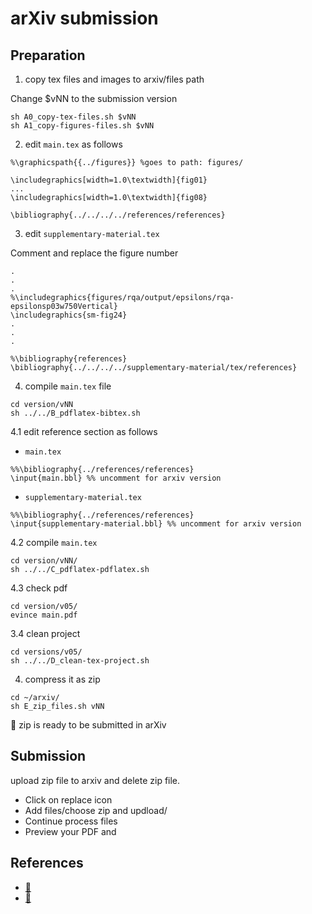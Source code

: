 # arXiv submission
## Preparation
1. copy tex files and images to arxiv/files path

Change $vNN to the submission version
```
sh A0_copy-tex-files.sh $vNN
sh A1_copy-figures-files.sh $vNN
```

2. edit `main.tex` as follows
```
%\graphicspath{{../figures}} %goes to path: figures/

\includegraphics[width=1.0\textwidth]{fig01}
...
\includegraphics[width=1.0\textwidth]{fig08}

\bibliography{../../../../references/references}
```

3. edit `supplementary-material.tex`

Comment and replace the figure number 
```
.
.
.
%\includegraphics{figures/rqa/output/epsilons/rqa-epsilonsp03w750Vertical}
\includegraphics{sm-fig24}
.
.
.
	
%\bibliography{references}
\bibliography{../../../../supplementary-material/tex/references}
```


4. compile `main.tex` file
```
cd version/vNN
sh ../../B_pdflatex-bibtex.sh
```

4.1 edit reference section as follows
* `main.tex`
```
%%\bibliography{../references/references}
\input{main.bbl} %% uncomment for arxiv version
```

* `supplementary-material.tex`
```
%%\bibliography{../references/references}
\input{supplementary-material.bbl} %% uncomment for arxiv version
```


4.2 compile `main.tex`
```
cd version/vNN/
sh ../../C_pdflatex-pdflatex.sh
```

4.3 check pdf 
```
cd version/v05/
evince main.pdf
```
3.4 clean project 
```
cd versions/v05/
sh ../../D_clean-tex-project.sh
```

4. compress it as zip 
```
cd ~/arxiv/
sh E_zip_files.sh vNN
```

:tada: zip is ready to be submitted in arXiv


## Submission
upload zip file to arxiv and delete zip file.
* Click on replace icon 
* Add files/choose zip and updload/
* Continue process files
* Preview your PDF and 

## References
* [:link:](https://tex.stackexchange.com/questions/329198/how-to-obtain-and-use-the-bbl-file-in-my-tex-document-for-arxiv-submission)
* [:link:](https://tex.stackexchange.com/questions/328161/problems-compiling-paper-on-arxiv)
